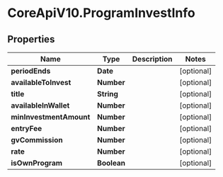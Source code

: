 # CoreApiV10.ProgramInvestInfo

## Properties
Name | Type | Description | Notes
------------ | ------------- | ------------- | -------------
**periodEnds** | **Date** |  | [optional] 
**availableToInvest** | **Number** |  | [optional] 
**title** | **String** |  | [optional] 
**availableInWallet** | **Number** |  | [optional] 
**minInvestmentAmount** | **Number** |  | [optional] 
**entryFee** | **Number** |  | [optional] 
**gvCommission** | **Number** |  | [optional] 
**rate** | **Number** |  | [optional] 
**isOwnProgram** | **Boolean** |  | [optional] 



